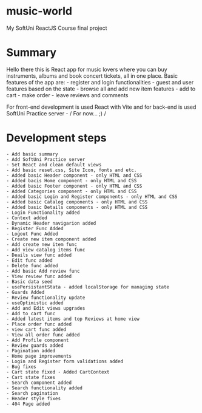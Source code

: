 # music-world
My SoftUni ReactJS Course final project

# Summary
Hello there this is React app for music lovers where you can buy instruments, albums and book concert tickets, all in one place.
Basic features of the app are:
    - register and login functionalities
    - guest and user features based on the state
    - browse all and add new item features
    - add to cart
    - make order 
    - leave reviews and comments

For front-end development is used React with Vite and for back-end is used SoftUni Practice server - / For now... ;) / 

# Development steps
    - Add basic summary
    - Add SoftUni Practice server
    - Set React and clean default views        
    - Add basic reset.css, Site Icon, fonts and etc.
    - Added basic Header component - only HTML and CSS
    - Added bacis Home component - only HTML and CSS
    - Added basic Footer component - only HTML and CSS
    - Added Categories component - only HTML and CSS
    - Added basic Login and Register components - only HTML and CSS
    - Added basic Catalog components - only HTML and CSS
    - Added basic Details components - only HTML and CSS
    - Login Functionality added
    - Context added
    - Dynamic Header navigarion added
    - Register Func Added
    - Logout Func Added
    - Create new item component added
    - Add create new item func
    - Add view catalog items func
    - Deails view func added
    - Edit func added
    - Delete func added
    - Add basic Add review func
    - View review func added
    - Basic data seed 
    - usePersistantStata - added localStorage for managing state 
    - Guards Added
    - Review functionality update
    - useOptimistic added
    - Add and Edit views upgrades
    - Add to cart func
    - Added latest items and top Reviews at home view
    - Place order func added
    - view cart func added
    - View all order func added
    - Add Profile component
    - Review guards added
    - Pagination added
    - Home page improvements
    - Login and Register form validations added
    - Bug fixes
    - Cart state fixed - Added CartContext
    - Cart state fixes
    - Search component added
    - Search functionality added
    - Search pagination
    - Header style fixes
    - 404 Page added